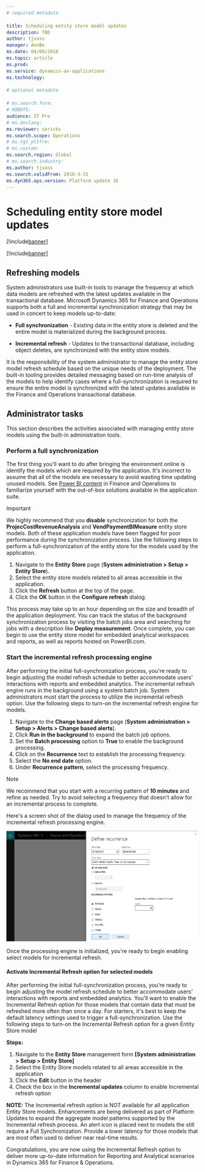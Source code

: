 ```yaml
---
# required metadata

title: Scheduling entity store model updates
description: TBD
author: tjvass
manager: AnnBe
ms.date: 04/09/2018
ms.topic: article
ms.prod: 
ms.service: dynamics-ax-applications
ms.technology: 

# optional metadata

# ms.search.form:
# ROBOTS:
audience: IT Pro
# ms.devlang: 
ms.reviewer: sericks
ms.search.scope: Operations
# ms.tgt_pltfrm: 
# ms.custom:
ms.search.region: Global
# ms.search.industry:
ms.author: tjvass
ms.search.validFrom: 2018-3-31 
ms.dyn365.ops.version: Platform update 16
---
```


# Scheduling entity store model updates

[!include[banner](../includes/banner.md)]

[!include[banner](../includes/pre-release.md)] 

## Refreshing models
System administrators use built-in tools to manage the frequency at which data models are refreshed with the latest updates available in the transactional database.  Microsoft Dynamics 365 for Finance and Operations supports both a full and incremental synchronization strategy that may be used in concert to keep models up-to-date:

- **Full synchronization** - Existing data in the entity store is deleted and the entire model is materialized during the background process.

- **Incremental refresh** - Updates to the transactional database, including object deletes, are synchronized with the entity store models.
	
It is the responsibility of the system administrator to manage the entity store model refresh schedule based on the unique needs of the deployment.  The built-in tooling provides detailed messaging based on run-time analysis of the models to help identify cases where a full-synchronization is required to ensure the entire model is synchronized with the latest updates available in the Finance and Operations transactional database.

## Administrator tasks
This section describes the activities associated with managing entity store models using the built-in administration tools.

### Perform a full synchronization
The first thing you'll want to do after bringing the environment online is identify the models which are required by the application.  It's incorrect to assume that all of the models are necessary to avoid wasting time updating unused models.  See [Power BI content](https://docs.microsoft.com/en-us/dynamics365/unified-operations/dev-itpro/analytics/power-bi-home-page) in Finance and Operations to familiarize yourself with the out-of-box solutions available in the application suite.

> [!Important]
> We highly recommend that you **disable** synchronization for both the **ProjecCostRevenueAnalysis** and **VendPaymentBIMeasure** entity store models.  Both of these application models have been flagged for poor performance during the synchronization process.  Use the following steps to perform a full-synchronization of the entity store for the models used by the application.

1. Navigate to the **Entity Store** page (**System administration > Setup > Entity Store**).
2. Select the entity store models related to all areas accessible in the application.
3. Click the **Refresh** button at the top of the page.
4. Click the **OK** button in the **Configure refresh** dialog.
	
This process may take up to an hour depending on the size and breadth of the application deployment.  You can track the status of the background synchronization process by visiting the batch jobs area and searching for jobs with a description like **Deploy measurement**.  Once complete, you can begin to use the entity store model for embedded analytical workspaces and reports, as well as reports hosted on PowerBI.com.

### Start the incremental refresh processing engine
After performing the initial full-synchronization process, you're ready to begin adjusting the model refresh schedule to better accommodate users' interactions with reports and embedded analytics.  The incremental refresh engine runs in the background using a system batch job.  System administrators must start the process to utilize the incremental refresh option.  Use the following steps to turn-on the incremental refresh engine for models.

1. Navigate to the **Change based alerts** page (**System administration > Setup > Alerts > Change based alerts**).
2. Click **Run in the background** to expand the batch job options.
3. Set the **Batch processing** option to **True** to enable the background processing.
4. Click on the **Recurrence** text to establish the processing frequency.
5. Select the **No end date** option.
6. Under **Recurrence pattern**, select the processing frequency.

> [!Note]
> We recommend that you start with a recurring pattern of **10 minutes** and refine as needed.  Try to avoid selecting a frequency that doesn't allow for an incremental process to complete.

Here's a screen shot of the dialog used to manage the frequency of the incremental refresh processing engine.

![Define recurrence dialog](media/Schedule-incremental-refresh.png)

Once the processing engine is initialized, you're ready to begin enabling select models for incremental refresh.

#### Activate Incremental Refresh option for selected models
After performing the initial full-synchronization process, you're ready to begin adjusting the model refresh schedule to better accommodate users' interactions with reports and embedded analytics.  You'll want to enable the Incremental Refresh option for those models that contain data that must be refreshed more often than once a day.  For starters, it's best to keep the default latency settings used to trigger a full-synchronization.  Use the following steps to turn-on the Incremental Refresh option for a given Entity Store model

**Steps:**
1) Navigate to the **Entity Store** management form **[System administration > Setup > Entity Store]**
2) Select the Entity Store models related to all areas accessible in the application
3) Click the **Edit** button in the header
4) Check the box in the **Incremental updates** column to enable Incremental refresh option

**NOTE:**  The Incremental refresh option is NOT available for all application Entity Store models.  Enhancements are being delivered as part of Platform Updates to expand the aggregate model patterns supported by the Incremental refresh process. An alert icon is placed next to models the still require a Full Synchronization.  Provide a lower latency for those models that are most often used to deliver near real-time results.

Congratulations, you are now using the Incremental Refresh option to deliver more up-to-date information for Reporting and Analytical scenarios in Dynamics 365 for Finance & Operations.



